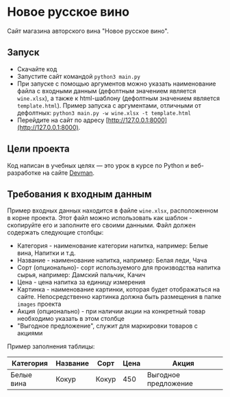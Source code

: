 # Новое русское вино

Сайт магазина авторского вина "Новое русское вино".

## Запуск

- Скачайте код
- Запустите сайт командой `python3 main.py`
- При запуске с помощью аргументов можно указать наименование файла с входными данным (дефолтным значением является `wine.xlsx`), а также к html-шаблону (дефолтным значением является `template.html`).
Пример запуска с аргументами, отличными от дефолтных: `python3 main.py -w wine.xlsx -t template.html`
- Перейдите на сайт по адресу [http://127.0.0.1:8000](http://127.0.0.1:8000).

## Цели проекта

Код написан в учебных целях — это урок в курсе по Python и веб-разработке на сайте [Devman](https://dvmn.org).

## Требования к входным данным

Пример входных данных находится в файле `wine.xlsx`, расположенном в корне проекта.
Этот файл можно использовать как шаблон - скопируйте его и заполните его своими данными.
Файл должен содержать следующие столбцы:
 - Категория - наименование категории напитка, например: Белые вина, Напитки и т.д.
 - Название - наименование напитка, например: Белая леди, Чача
 - Сорт (опционально)- сорт используемого для производства напитка сырья, например: Дамский пальчик, Качич
 - Цена - цена напитка за единицу измерения
 - Картинка - наименование картинки, которая будет отображаться на сайте. Непосредственно картинка должна быть размещения в папке `images` проекта
 - Акция (опционально) - при наличии акции на конкретный товар необходимо указать в этом столбце
 - "Выгодное предложение", служит для маркировки товаров с акциями

Пример заполнения таблицы:

| Категория  | Название | Сорт  | Цена | Акция                |
|------------|----------|-------|------|----------------------|
| Белые вина | Кокур    | Кокур | 450  | Выгодное предложение |
